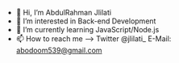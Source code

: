 - 👋 Hi, I’m AbdulRahman Jlilati
- 👀 I’m interested in Back-end Development
- 🌱 I’m currently learning JavaScript/Node.js
- 📫 How to reach me -->  Twitter @jlilati_
E-Mail:  abodoom539@gmail.com
